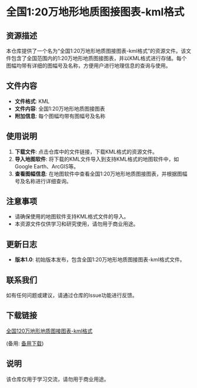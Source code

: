 # 全国1:20万地形地质图接图表-kml格式

## 资源描述

本仓库提供了一个名为“全国1:20万地形地质图接图表-kml格式”的资源文件。该文件包含了全国范围内的1:20万地形地质图接图表，并以KML格式进行存储。每个图幅均带有详细的图幅号及名称，方便用户进行地理信息的查询与使用。

## 文件内容

- **文件格式**: KML
- **文件内容**: 全国1:20万地形地质图接图表
- **附加信息**: 每个图幅均带有图幅号及名称

## 使用说明

1. **下载文件**: 点击仓库中的文件链接，下载KML格式的资源文件。
2. **导入地图软件**: 将下载的KML文件导入到支持KML格式的地图软件中，如Google Earth、ArcGIS等。
3. **查看图幅信息**: 在地图软件中查看全国1:20万地形地质图接图表，并根据图幅号及名称进行详细查询。

## 注意事项

- 请确保使用的地图软件支持KML格式文件的导入。
- 本资源文件仅供学习和研究使用，请勿用于商业用途。

## 更新日志

- **版本1.0**: 初始版本发布，包含全国1:20万地形地质图接图表-kml格式文件。

## 联系我们

如有任何问题或建议，请通过仓库的Issue功能进行反馈。

## 下载链接
[全国120万地形地质图接图表-kml格式](https://pan.quark.cn/s/b2beb0758327) 

(备用: [备用下载](https://pan.baidu.com/s/1tGbvBclBMizrXOzX2Vb2LA?pwd=1234))

## 说明

该仓库仅用于学习交流，请勿用于商业用途。
